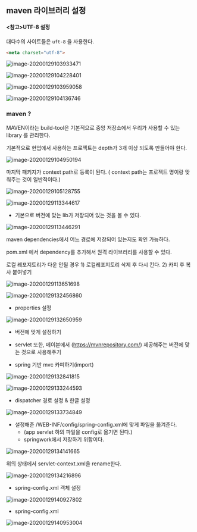 ## maven 라이브러리 설정



#### <참고>UTF-8 설정

대다수의 사이트들은 `uft-8` 을 사용한다.

```html
<meta charset="utf-8">
```

![image-20200129103933471](C:\Users\sec\AppData\Roaming\Typora\typora-user-images\image-20200129103933471.png)

![image-20200129104228401](C:\Users\sec\AppData\Roaming\Typora\typora-user-images\image-20200129104228401.png)

![image-20200129103959058](C:\Users\sec\AppData\Roaming\Typora\typora-user-images\image-20200129103959058.png)

![image-20200129104136746](C:\Users\sec\AppData\Roaming\Typora\typora-user-images\image-20200129104136746.png)

### maven ?

MAVEN이라는 build-tool은 기본적으로 중앙 저장소에서 우리가 사용할 수 있는 library 를 관리한다. 

기본적으로 현업에서 사용하는 프로젝트는 depth가 3개 이상 되도록 만들어야 한다.

![image-20200129104950194](images/image-20200129104950194.png)

마지막 패키지가 context path로 등록이 된다. ( context path는 프로젝트 명이랑 맞춰주는 것이 일반적이다.)

![image-20200129105128755](images/image-20200129105128755.png)





![image-20200129113344617](images/image-20200129113344617.png)



* 기본으로 버전에 맞는 lib가 저장되어 있는 것을 볼 수 있다.

![image-20200129113446291](images/image-20200129113446291.png)

maven dependencies에서 어느 경로에 저장되어 있는지도 확인 가능하다. 

pom.xml 에서 dependency를 추가해서 원격 라이브러리를 사용할 수 있다.

로컬 레포지토리가 다운 안될 경우 1) 로컬레포지토리 삭제 후 다시 킨다. 2) 카피 후 복사 붙여넣기

![image-20200129113651698](images/image-20200129113651698.png)

![image-20200129132456860](images/image-20200129132456860.png)


* properties 설정

![image-20200129132650959](images/image-20200129132650959.png)

* 버전에 맞게 설정하기 
* servlet 또한, 메이븐에서 (https://mvnrepository.com/)  제공해주는 버전에 맞는 것으로 사용해주기



* spring 기반 mvc 카피하기(import)

![image-20200129132841815](images/image-20200129133101161.png)

![image-20200129133244593](images/image-20200129133244593.png)

* dispatcher 경로 설정 & 한글 설정

![image-20200129133734849](images/image-20200129133734849.png)

* 설정해준 /WEB-INF/config/spring-config.xml에 맞게 파일을 옮겨준다.
  * (app servlet 하의 파일을 config로 옮기면 된다.) 
  * springwork에서 저장하기 위함이다.

![image-20200129134141665](images/image-20200129134141665.png)

위의 상태에서 servlet-context.xml을 rename한다.

![image-20200129134216896](images/image-20200129134216896.png)

* spring-config.xml <bean> 객체 설정 

![image-20200129140927802](images/image-20200129140927802.png)

* spring-config.xml

![image-20200129140953004](images/image-20200129140953004.png)